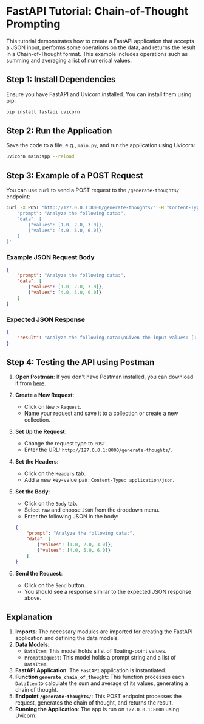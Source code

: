 # FastAPI Tutorial: Chain-of-Thought Prompting

This tutorial demonstrates how to create a FastAPI application that accepts a JSON input, performs some operations on the data, and returns the result in a Chain-of-Thought format. This example includes operations such as summing and averaging a list of numerical values.

## Step 1: Install Dependencies

Ensure you have FastAPI and Uvicorn installed. You can install them using pip:

```sh
pip install fastapi uvicorn
```

## **Step 2: Run the Application**

Save the code to a file, e.g., `main.py`, and run the application using Uvicorn:

```sh
uvicorn main:app --reload
```

## **Step 3: Example of a POST Request**

You can use `curl` to send a POST request to the `/generate-thoughts/` endpoint:

```sh
curl -X POST "http://127.0.0.1:8000/generate-thoughts/" -H "Content-Type: application/json" -d '{
    "prompt": "Analyze the following data:",
    "data": [
        {"values": [1.0, 2.0, 3.0]},
        {"values": [4.0, 5.0, 6.0]}
    ]
}'
```

### Example JSON Request Body

```json
{
    "prompt": "Analyze the following data:",
    "data": [
        {"values": [1.0, 2.0, 3.0]},
        {"values": [4.0, 5.0, 6.0]}
    ]
}
```

### Expected JSON Response

```json
{
    "result": "Analyze the following data:\nGiven the input values: [1.0, 2.0, 3.0], the sum is 6.0 and the average is 2.0.\nGiven the input values: [4.0, 5.0, 6.0], the sum is 15.0 and the average is 5.0."
}
```

## **Step 4: Testing the API using Postman**

1. **Open Postman**: If you don't have Postman installed, you can download it from [here](https://www.postman.com/downloads/).

2. **Create a New Request**:
    - Click on `New` > `Request`.
    - Name your request and save it to a collection or create a new collection.

3. **Set Up the Request**:
    - Change the request type to `POST`.
    - Enter the URL: `http://127.0.0.1:8000/generate-thoughts/`.

4. **Set the Headers**:
    - Click on the `Headers` tab.
    - Add a new key-value pair: `Content-Type: application/json`.

5. **Set the Body**:
    - Click on the `Body` tab.
    - Select `raw` and choose `JSON` from the dropdown menu.
    - Enter the following JSON in the body:
    ```json
    {
        "prompt": "Analyze the following data:",
        "data": [
            {"values": [1.0, 2.0, 3.0]},
            {"values": [4.0, 5.0, 6.0]}
        ]
    }
    ```

6. **Send the Request**:
    - Click on the `Send` button.
    - You should see a response similar to the expected JSON response above.

## **Explanation**

1. **Imports**: The necessary modules are imported for creating the FastAPI application and defining the data models.
2. **Data Models**: 
    - `DataItem`: This model holds a list of floating-point values.
    - `PromptRequest`: This model holds a prompt string and a list of `DataItem`.
3. **FastAPI Application**: The `FastAPI` application is instantiated.
4. **Function `generate_chain_of_thought`**: This function processes each `DataItem` to calculate the sum and average of its values, generating a chain of thought.
5. **Endpoint `/generate-thoughts/`**: This POST endpoint processes the request, generates the chain of thought, and returns the result.
6. **Running the Application**: The app is run on `127.0.0.1:8000` using Uvicorn.
